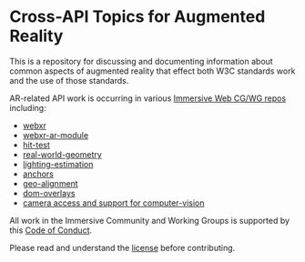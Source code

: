 # Cross-API Topics for Augmented Reality

This is a repository for discussing and documenting information about common aspects of augmented reality that effect both W3C standards work and the use of those standards.

AR-related API work is occurring in various [Immersive Web CG/WG repos](https://github.com/immersive-web) including:

- [webxr](https://github.com/immersive-web/webxr)
- [webxr-ar-module](https://github.com/immersive-web/webxr-ar-module)
- [hit-test](https://github.com/immersive-web/hit-test)
- [real-world-geometry](https://github.com/immersive-web/real-world-geometry)
- [lighting-estimation](https://github.com/immersive-web/lighting-estimation)
- [anchors](https://github.com/immersive-web/anchors)
- [geo-alignment](https://github.com/immersive-web/geo-alignment)
- [dom-overlays](https://github.com/immersive-web/dom-overlays)
- [camera access and support for computer-vision](https://github.com/immersive-web/computer-vision/)

All work in the Immersive Community and Working Groups is supported by this [Code of Conduct](https://github.com/immersive-web/community-resources/blob/master/CODE_OF_CONDUCT.md).

Please read and understand the [license](LICENSE.md) before contributing.
